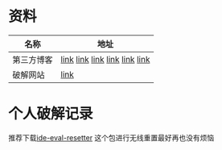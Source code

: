 # 资料

| 名称       | 地址                                                         |
| ---------- | ------------------------------------------------------------ |
| 第三方博客 | [link](https://www.cnblogs.com/yaoliuyang/p/12725424.html) [link](https://www.789zhao.com/blog/JCEX4IP2TCB3.html) [link](https://www.789zhao.com/blog/JG093W033ZAJ.HTML) [link](https://blog.alipay168.cn/index/detail/item/587.html) [link](https://www.mano100.cn/thread-1942-1-1.html)  [link](https://www.yuque.com/u30882/rx39g7/dhe52q) |
| 破解网站   | [link](https://jetbra.in/ed66823c-d42c-4f85-bb2e-655591c2b748.html) |

# 个人破解记录

推荐下载[ide-eval-resetter](https://yaoliuyang.lanzoul.com/i9NKpz9mmib) 这个包进行无线重置最好再也没有烦恼

